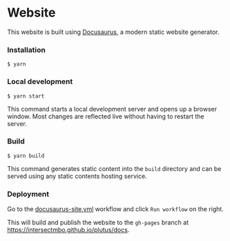 # Website

This website is built using [Docusaurus](https://docusaurus.io/), a modern static website generator.

### Installation

```
$ yarn
```

### Local development

```
$ yarn start
```

This command starts a local development server and opens up a browser window. Most changes are reflected live without having to restart the server.

### Build

```
$ yarn build
```

This command generates static content into the `build` directory and can be served using any static contents hosting service.

### Deployment

Go to the [docusaurus-site.yml](https://github.com/IntersectMBO/plutus/actions/workflows/docusaurus-site.yml) workflow and click `Run workflow` on the right.

This will build and publish the website to the `gh-pages` branch at https://intersectmbo.github.io/plutus/docs.